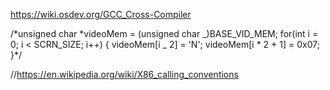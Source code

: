 https://wiki.osdev.org/GCC_Cross-Compiler

/*unsigned char *videoMem = (unsigned char _)BASE_VID_MEM;
for(int i = 0; i < SCRN_SIZE; i++) {
videoMem[i _ 2] = 'N';
videoMem[i * 2 + 1] = 0x07;
}\*/

//https://en.wikipedia.org/wiki/X86_calling_conventions
